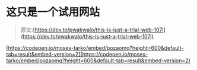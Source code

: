 # 这只是一个试用网站

> 原文:[https://dev.to/pwakwalo/this-is-just-a-trial-web-107l](https://dev.to/pwakwalo/this-is-just-a-trial-web-107l)

[https://codepen.io/moses-tarko/embed/pozaomq?height=600&default-tab=result&embed-version=2](https://codepen.io/moses-tarko/embed/pozaomq?height=600&default-tab=result&embed-version=2)